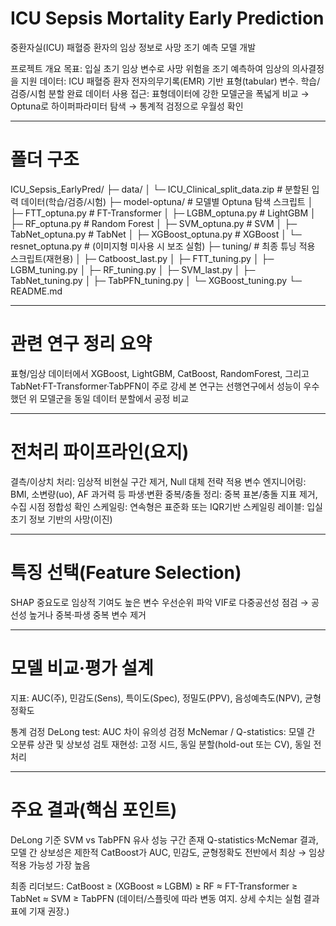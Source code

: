 # ICU Sepsis Mortality Early Prediction
중환자실(ICU) 패혈증 환자의 임상 정보로 사망 조기 예측 모델 개발

프로젝트 개요
목표: 입실 초기 임상 변수로 사망 위험을 조기 예측하여 임상의 의사결정을 지원
데이터: ICU 패혈증 환자 전자의무기록(EMR) 기반 표형(tabular) 변수. 학습/검증/시험 분할 완료 데이터 사용
접근: 표형데이터에 강한 모델군을 폭넓게 비교 → Optuna로 하이퍼파라미터 탐색 → 통계적 검정으로 우월성 확인

---

# 폴더 구조
ICU_Sepsis_EarlyPred/
├─ data/
│  └─ ICU_Clinical_split_data.zip         # 분할된 입력 데이터(학습/검증/시험)
├─ model-optuna/                           # 모델별 Optuna 탐색 스크립트
│  ├─ FTT_optuna.py                        # FT-Transformer
│  ├─ LGBM_optuna.py                       # LightGBM
│  ├─ RF_optuna.py                         # Random Forest
│  ├─ SVM_optuna.py                        # SVM
│  ├─ TabNet_optuna.py                     # TabNet
│  ├─ XGBoost_optuna.py                    # XGBoost
│  └─ resnet_optuna.py                     # (이미지형 미사용 시 보조 실험)
├─ tuning/                                 # 최종 튜닝 적용 스크립트(재현용)
│  ├─ Catboost_last.py
│  ├─ FTT_tuning.py
│  ├─ LGBM_tuning.py
│  ├─ RF_tuning.py
│  ├─ SVM_last.py
│  ├─ TabNet_tuning.py
│  ├─ TabPFN_tuning.py
│  └─ XGBoost_tuning.py
└─ README.md

---

# 관련 연구 정리 요약

표형/임상 데이터에서 XGBoost, LightGBM, CatBoost, RandomForest, 그리고 TabNet·FT-Transformer·TabPFN이 주로 강세
본 연구는 선행연구에서 성능이 우수했던 위 모델군을 동일 데이터 분할에서 공정 비교

---

# 전처리 파이프라인(요지)

결측/이상치 처리: 임상적 비현실 구간 제거, Null 대체 전략 적용
변수 엔지니어링: BMI, 소변량(uo), AF 과거력 등 파생·변환
중복/충돌 정리: 중복 표본/충돌 지표 제거, 수집 시점 정합성 확인
스케일링: 연속형은 표준화 또는 IQR기반 스케일링
레이블: 입실 초기 정보 기반의 사망(이진)

---

# 특징 선택(Feature Selection)

SHAP 중요도로 임상적 기여도 높은 변수 우선순위 파악
VIF로 다중공선성 점검 → 공선성 높거나 중복·파생 중복 변수 제거

---

# 모델 비교·평가 설계

지표: AUC(주), 민감도(Sens), 특이도(Spec), 정밀도(PPV), 음성예측도(NPV), 균형정확도

통계 검정
DeLong test: AUC 차이 유의성 검정
McNemar / Q-statistics: 모델 간 오분류 상관 및 상보성 검토
재현성: 고정 시드, 동일 분할(hold-out 또는 CV), 동일 전처리

---

# 주요 결과(핵심 포인트)

DeLong 기준 SVM vs TabPFN 유사 성능 구간 존재
Q-statistics·McNemar 결과, 모델 간 상보성은 제한적
CatBoost가 AUC, 민감도, 균형정확도 전반에서 최상 → 임상 적용 가능성 가장 높음

최종 리더보드: CatBoost ≥ (XGBoost ≈ LGBM) ≥ RF ≈ FT-Transformer ≥ TabNet ≈ SVM ≥ TabPFN
(데이터/스플릿에 따라 변동 여지. 상세 수치는 실험 결과 표에 기재 권장.)
